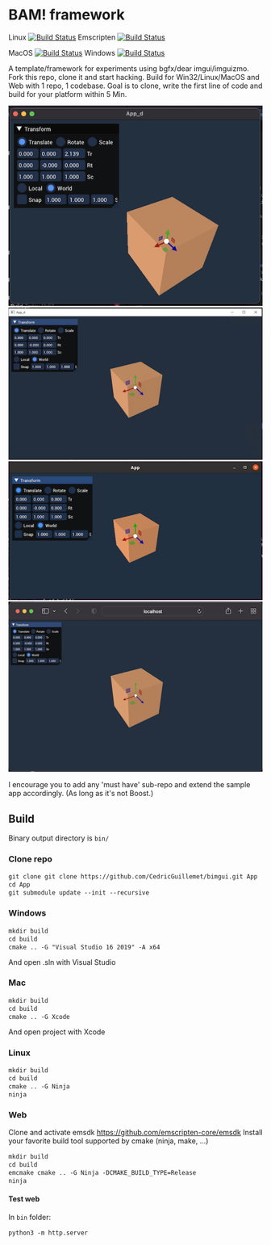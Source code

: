 # BAM! framework 

Linux [![Build Status](https://cedricguillemet.visualstudio.com/Bam/_apis/build/status/CedricGuillemet.bam?branchName=main&jobName=Ubuntu_Clang)](https://cedricguillemet.visualstudio.com/Bam/_build/latest?definitionId=4&branchName=main)
Emscripten [![Build Status](https://cedricguillemet.visualstudio.com/Bam/_apis/build/status/CedricGuillemet.bam?branchName=main&jobName=Ubuntu_Emscripten)](https://cedricguillemet.visualstudio.com/Bam/_build/latest?definitionId=4&branchName=main)

MacOS [![Build Status](https://cedricguillemet.visualstudio.com/Bam/_apis/build/status/CedricGuillemet.bam?branchName=main&jobName=macOS)](https://cedricguillemet.visualstudio.com/Bam/_build/latest?definitionId=4&branchName=main)
Windows [![Build Status](https://cedricguillemet.visualstudio.com/Bam/_apis/build/status/CedricGuillemet.bam?branchName=main&jobName=win32_x64)](https://cedricguillemet.visualstudio.com/Bam/_build/latest?definitionId=4&branchName=main)


A template/framework for experiments using bgfx/dear imgui/imguizmo.
Fork this repo, clone it and start hacking.
Build for Win32/Linux/MacOS and Web with 1 repo, 1 codebase.
Goal is to clone, write the first line of code and build for your platform within 5 Min.

![MacOS](doc/BAM_MacOS.png)
![Windows](doc/BAM_Windows.png)
![Ubuntu](doc/BAM_Ubuntu.png)
![Web](doc/BAM_Web.png)

I encourage you to add any 'must have' sub-repo and extend the sample app accordingly.
(As long as it's not Boost.)

## Build

Binary output directory is `bin/`

### Clone repo
```
git clone git clone https://github.com/CedricGuillemet/bimgui.git App
cd App
git submodule update --init --recursive
```

### Windows
```
mkdir build
cd build
cmake .. -G "Visual Studio 16 2019" -A x64
```
And open .sln with Visual Studio

### Mac
```
mkdir build
cd build
cmake .. -G Xcode
```

And open project with Xcode

### Linux
```
mkdir build
cd build
cmake .. -G Ninja
ninja
```

### Web

Clone and activate emsdk https://github.com/emscripten-core/emsdk
Install your favorite build tool supported by cmake (ninja, make, ...)
```
mkdir build
cd build
emcmake cmake .. -G Ninja -DCMAKE_BUILD_TYPE=Release
ninja
```
#### Test web

In `bin` folder:

```
python3 -m http.server
```
